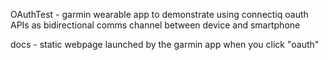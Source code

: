 OAuthTest - garmin wearable app to demonstrate using connectiq oauth APIs as bidirectional comms channel between device and smartphone

docs - static webpage launched by the garmin app when you click "oauth"
